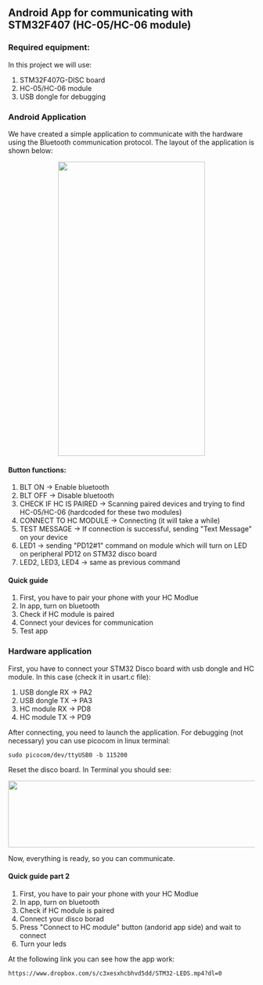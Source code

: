 ## Android App for communicating with STM32F407 (HC-05/HC-06 module)

### Required equipment:

In this project we will use:

1. STM32F407G-DISC board
2. HC-05/HC-06 module
3. USB dongle for debugging

### Android Application

We have created a simple application to communicate with the hardware using the Bluetooth communication protocol.
The layout of the application is shown below:

<p align="center">
<img src="https://github.com/Indir99/AndroidApp-and-STM32/blob/master/images/app-photo.jpg" width="300" height="600" />
</[>

#### Button functions:

1. BLT ON -> Enable bluetooth
2. BLT OFF -> Disable bluetooth
3. CHECK IF HC IS PAIRED -> Scanning paired devices and trying to find HC-05/HC-06 (hardcoded for these two modules)
4. CONNECT TO HC MODULE -> Connecting (it will take a while)
5. TEST MESSAGE -> If connection is successful, sending "Text Message" on your device
6. LED1 -> sending "PD12#1" command on module which will turn on LED on peripheral PD12 on STM32 disco board
7. LED2, LED3, LED4 -> same as previous command

#### Quick guide

1. First, you have to pair your phone with your HC Modlue
2. In app, turn on bluetooth
3. Check if HC module is paired
4. Connect your devices for communication
5. Test app

### Hardware application

First, you have to connect your STM32 Disco board with usb dongle and HC module. In this case (check it in usart.c file):
1. USB dongle RX -> PA2
2. USB dongle TX -> PA3
3. HC module RX -> PD8
4. HC module TX -> PD9

After connecting, you need to launch the application. For debugging (not necessary) you can use picocom in linux terminal:
```
sudo picocom/dev/ttyUSB0 -b 115200
```
Reset the disco board. In Terminal you should see:
<p align="center">
<img src="https://github.com/Indir99/AndroidApp-and-STM32/blob/master/images/terminal1.png" width="535" height="136" />
</[>

Now, everything is ready, so you can communicate.

#### Quick guide part 2
1. First, you have to pair your phone with your HC Modlue
2. In app, turn on bluetooth
3. Check if HC module is paired
4. Connect your disco borad
5. Press "Connect to HC module" button (andorid app side) and wait to connect
6. Turn your leds

At the following link you can see how the app work:
```
https://www.dropbox.com/s/c3xesxhcbhvd5dd/STM32-LEDS.mp4?dl=0
```


